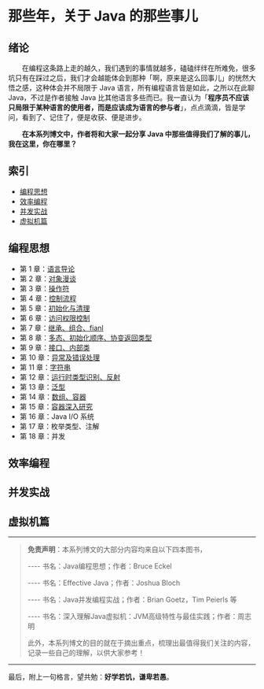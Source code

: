 # 那些年，关于 Java 的那些事儿

## 绪论

　　在编程这条路上走的越久，我们遇到的事情就越多，磕磕绊绊在所难免，很多坑只有在踩过之后，我们才会越能体会到那种「啊，原来是这么回事儿」的恍然大悟之感，这种体会并不局限于 Java 语言，所有编程语言皆是如此，之所以在此聊 Java，不过是作者接触 Java 比其他语言多些而已。我一直认为「**程序员不应该只局限于某种语言的使用者，而是应该成为语言的参与者**」，点点滴滴，皆是学问，看到了、记住了，便是收获、便是进步。

　　**在本系列博文中，作者将和大家一起分享 Java 中那些值得我们了解的事儿，我在这里，你在哪里？**


## 索引

- [编程思想](#编程思想)
- [效率编程](#效率编程)
- [并发实战](#并发实战)
- [虚拟机篇](#虚拟机篇)

## 编程思想

- 第 1 章：[语言导论](https://github.com/guobinhit/java-skills/blob/master/articles/programming-thought/language-guide.md)
- 第 2 章：[对象漫谈](https://github.com/guobinhit/java-skills/blob/master/articles/programming-thought/object-ramble.md)
- 第 3 章：[操作符](https://github.com/guobinhit/java-skills/blob/master/articles/programming-thought/operator.md)
- 第 4 章：[控制流程](https://github.com/guobinhit/java-skills/blob/master/articles/programming-thought/control-process.md)
- 第 5 章：[初始化与清理](https://github.com/guobinhit/java-skills/blob/master/articles/programming-thought/initial-and-clean.md)
- 第 6 章：[访问权限控制](https://github.com/guobinhit/java-skills/blob/master/articles/programming-thought/access-rights.md)
- 第 7 章：[继承、组合、fianl](https://github.com/guobinhit/java-skills/blob/master/articles/programming-thought/reuse-class.md)
- 第 8 章：[多态、初始化顺序、协变返回类型](https://github.com/guobinhit/java-skills/blob/master/articles/programming-thought/polymorphic.md)
- 第 9 章：[接口、内部类](https://github.com/guobinhit/java-skills/blob/master/articles/programming-thought/interface-innerclass.md)
- 第 10 章：[异常及错误处理](https://github.com/guobinhit/java-skills/blob/master/articles/programming-thought/handle-exception.md)
- 第 11 章：[字符串](https://github.com/guobinhit/java-skills/blob/master/articles/programming-thought/string.md)
- 第 12 章：[运行时类型识别、反射](https://github.com/guobinhit/java-skills/blob/master/articles/programming-thought/rtti-and-reflect.md)
- 第 13 章：[泛型](https://github.com/guobinhit/java-skills/blob/master/articles/programming-thought/generic-paradigm.md)
- 第 14 章：[数组、容器](https://github.com/guobinhit/java-skills/blob/master/articles/programming-thought/array-container.md)
- 第 15 章：[容器深入研究](https://github.com/guobinhit/java-skills/blob/master/articles/programming-thought/deep-container.md)
- 第 16 章：Java I/O 系统
- 第 17 章：枚举类型、注解
- 第 18 章：并发



## 效率编程


## 并发实战


## 虚拟机篇


----------

> **免责声明**：本系列博文的大部分内容均来自以下四本图书，
>
> ---- 书名：Java编程思想；作者：Bruce Eckel
>
> ---- 书名：Effective Java；作者：Joshua Bloch
>
> ---- 书名：Java并发编程实战；作者：Brian Goetz，Tim Peierls 等
>
> ---- 书名：深入理解Java虚拟机：JVM高级特性与最佳实践；作者：周志明
> 
> 此外，本系列博文的目的就在于摘出重点，梳理出最值得我们关注的内容，记录一些自己的理解，以供大家参考！

----------

最后，附上一句格言，望共勉：**好学若饥，谦卑若愚**。
